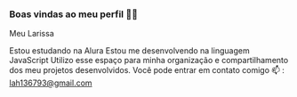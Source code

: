 ### Boas vindas ao meu perfil 💙💙
Meu Larissa

Estou estudando na Alura
Estou me desenvolvendo na linguagem JavaScript
Utilizo esse espaço para minha organização e compartilhamento dos meu projetos desenvolvidos. Você pode entrar em contato comigo 📫
: lah136793@gmail.com


<!--
**Larissa1105151025/Larissa1105151025** is a ✨ _special_ ✨ repository because its `README.md` (this file) appears on your GitHub profile.


### Boas vindas ao meu perfil 💙💙
Meu nome é nome sobrenome

Estou estudando na Alura
Estou me desenvolvendo na linguagem JavaScript
Utilizo esse espaço para minha organização e compartilhamento dos meu projetos desenvolvidos
